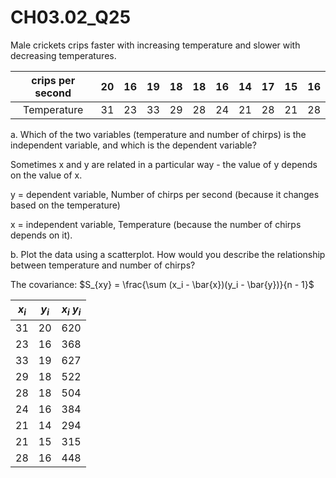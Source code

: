 # CH03.02_Q25 #

Male crickets crips  faster with increasing temperature and slower with decreasing temperatures.

| crips per second | 20 | 16 | 19 | 18 | 18 | 16 | 14 | 17 | 15 | 16 |
|:----------------:|:--:|:--:|:--:|:--:|:--:|:--:|:--:|:--:|:--:|:--:|
| Temperature      | 31 | 23 | 33 | 29 | 28 | 24 | 21 | 28 | 21 | 28 |

a. Which of the two variables (temperature and number of chirps) is the independent variable, and which is the dependent variable?

Sometimes x and y are related in a particular way - the value of y depends on the value of x.

y = dependent variable, Number of chirps per second (because it changes based on the temperature)

x = independent variable, Temperature (because the number of chirps depends on it).


b. Plot the data using a scatterplot. How would you describe the relationship between temperature and number of chirps?

The covariance: $S_{xy} = \frac{\sum (x_i - \bar{x})(y_i - \bar{y})}{n - 1}$

| $x_i$ | $y_{i}$ | $x_{i}$ $y_{i}$ |
|:-------:|:-------:|:-------------:|
| 31 | 20 | 620 |
| 23 | 16 | 368 |
| 33 | 19 | 627 |
| 29 | 18 | 522 |
| 28 | 18 | 504 |
| 24 | 16 | 384 |
| 21 | 14 | 294 | | 28 | 17 | 476 |
| 21 | 15 | 315 |
| 28 | 16 | 448 |



